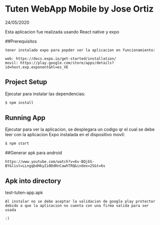 # Tuten WebApp Mobile by Jose Ortiz
 
24/05/2020
 
Esta aplicacion fue realizada usando React native y expo

##Prerequisitos
```
tener instalado expo para popder ver la aplicacion en funcionamiento:
```
```
web: https://docs.expo.io/get-started/installation/
movil: https://play.google.com/store/apps/details?id=host.exp.exponent&hl=es_VE

```
## Project Setup

Ejecutar para instalar las dependencias:

```bash
$ npm install
```
## Running App
Ejecutar para ver la aplicacion, se desplegara un codigo qr el cual se debe leer con la aplicacion Expo instalada en el
 dispositivo movil:

```bash
$ npm start
```
##Generar apk para android 
```$xslt
https://www.youtube.com/watch?v=6v-BQjbS-BY&list=LLngqbdHkyZi0DdKnCawhTRQ&index=25&t=6s
```
## Apk into directory
test-tuten-app.apk
```
Al instalar no se debe aceptar la validacion de google play protector 
debido a que la aplicacion no cuenta con una firma valida para ser usada
```
``:)``

